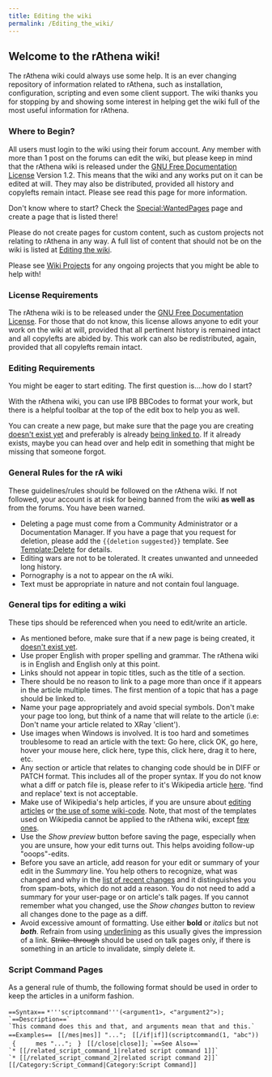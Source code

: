 ```yaml
---
title: Editing the wiki
permalink: /Editing_the_wiki/
---
```


Welcome to the rAthena wiki!
----------------------------

The rAthena wiki could always use some help. It is an ever changing repository of information related to rAthena, such as installation, configuration, scripting and even some client support. The wiki thanks you for stopping by and showing some interest in helping get the wiki full of the most useful information for rAthena.

### Where to Begin?

All users must login to the wiki using their forum account. Any member with more than 1 post on the forums can edit the wiki, but please keep in mind that the rAthena wiki is released under the [GNU Free Documentation License](wikipedia:GNU_Free_Documentation_License) Version 1.2. This means that the wiki and any works put on it can be edited at will. They may also be distributed, provided all history and copylefts remain intact. Please see read this page for more information.

Don't know where to start? Check the [Special:WantedPages](Special:WantedPages) page and create a page that is listed there!

Please do not create pages for custom content, such as custom projects not relating to rAthena in any way. A full list of content that should not be on the wiki is listed at [Editing the wiki](Editing_the_wiki).

Please see [Wiki Projects](:Category:Wiki_Projects) for any ongoing projects that you might be able to help with!

### License Requirements

The rAthena wiki is to be released under the [GNU Free Documentation License](wikipedia:GNU_Free_Documentation_License). For those that do not know, this license allows anyone to edit your work on the wiki at will, provided that all pertinent history is remained intact and all copylefts are abided by. This work can also be redistributed, again, provided that all copylefts remain intact.

### Editing Requirements

You might be eager to start editing. The first question is....how do I start?

With the rAthena wiki, you can use IPB BBCodes to format your work, but there is a helpful toolbar at the top of the edit box to help you as well.

You can create a new page, but make sure that the page you are creating [doesn't exist yet](Special:AllPages) and preferably is already [being linked to](/Special:WantedPages "wikilink"). If it already exists, maybe you can head over and help edit in something that might be missing that someone forgot.

### General Rules for the rA wiki

These guidelines/rules should be followed on the rAthena wiki. If not followed, your account is at risk for being banned from the wiki **as well as** from the forums. You have been warned.

-   Deleting a page must come from a Community Administrator or a Documentation Manager. If you have a page that you request for deletion, please add the `{{deletion` `suggested}}` template. See [Template:Delete](Template:Delete) for details.
-   Editing wars are not to be tolerated. It creates unwanted and unneeded long history.
-   Pornography is a not to appear on the rA wiki.
-   Text must be appropriate in nature and not contain foul language.

### General tips for editing a wiki

These tips should be referenced when you need to edit/write an article.

-   As mentioned before, make sure that if a new page is being created, it [doesn't exist yet](Special:AllPages).
-   Use proper English with proper spelling and grammar. The rAthena wiki is in English and English only at this point.
-   Links should not appear in topic titles, such as the title of a section.
-   There should be no reason to link to a page more than once if it appears in the article multiple times. The first mention of a topic that has a page should be linked to.
-   Name your page appropriately and avoid special symbols. Don't make your page too long, but think of a name that will relate to the article (i.e: Don't name your article related to XRay 'client').
-   Use images when Windows is involved. It is too hard and sometimes troublesome to read an article with the text: Go here, click OK, go here, hover your mouse here, click here, type this, click here, drag it to here, etc.
-   Any section or article that relates to changing code should be in DIFF or PATCH format. This includes all of the proper syntax. If you do not know what a diff or patch file is, please refer to it's Wikipedia article [here](wikipedia:Diff#Unified_format). 'find and replace' text is not acceptable.
-   Make use of Wikipedia's help articles, if you are unsure about [editing articles](wikipedia:Wikipedia:How_to_edit_a_page) or [the use of some wiki-code](/wikipedia:Help:Wiki_markup "wikilink"). Note, that most of the templates used on Wikipedia cannot be applied to the rAthena wiki, except [few ones](/:Category:Templates "wikilink").
-   Use the *Show preview* button before saving the page, especially when you are unsure, how your edit turns out. This helps avoiding follow-up "ooops"-edits.
-   Before you save an article, add reason for your edit or summary of your edit in the *Summary* line. You help others to recognize, what was changed and why in the [list of recent changes](Special:RecentChanges) and it distinguishes you from spam-bots, which do not add a reason. You do not need to add a summary for your user-page or on article's talk pages. If you cannot remember what you changed, use the *Show changes* button to review all changes done to the page as a diff.
-   Avoid excessive amount of formatting. Use either **bold** or *italics* but not ***both***. Refrain from using <u>underlining</u> as this usually gives the impression of a link. <s>Strike-through</s> should be used on talk pages only, if there is something in an article to invalidate, simply delete it.

### Script Command Pages

As a general rule of thumb, the following format should be used in order to keep the articles in a uniform fashion.

`==Syntax==`
`*'''scriptcommand'''(<argument1>, <"argument2">);`
``
`==Description==`
`This command does this and that, and arguments mean that and this.`
``
`==Examples==`
` [[/mes|mes]] "...";`
` [[/if|if]](scriptcommand(1, "abc"))`
` {`
`     mes "...";`
` }`
` [[/close|close]];`
``
`==See Also==`
`* [[/related_script_command_1|related script command 1]]`
`* [[/related_script_command_2|related script command 2]]`
``
`[[/Category:Script_Command|Category:Script Command]]`